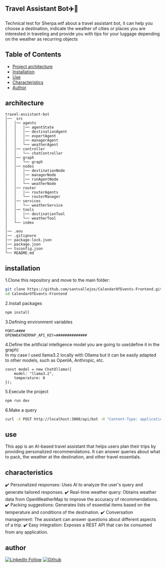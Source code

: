## Travel Assistant Bot✈️🤖

Technical test for Sherpa.wtf about a travel assistant bot, it can help you choose a destination, indicate the weather of cities or places you are interested in traveling and provide you with tips for your luggage depending on the weather as recurring objects

## Table of Contents
- [Project architecture](#architecture)
- [Installation](#installation)
- [Use](#use)
- [Characteristics](#characteristics)
- [Author](#author)

## architecture

    travel-assistant-bot
    │──  src
    │   │── agents
    │   │   │── agentState
    │   │   │── destinationAgent
    │   │   │── expertAgent
    │   │   │── managerAgent
    │   │   └── weatherAgent
    │   │── controller
    │   │   └── chatController
    │   │── graph
    │   │   └── graph
    │   │── nodes
    │   │   │── destinationNode
    │   │   │── managerNode
    │   │   │── runAgentNode
    │   │   └── weatherNode
    │   │── router
    │   │   │── routerAgents
    │   │   └── routerManager
    │   │── services
    │   │   └── weatherService
    │   │── tools
    │   │   │── destinationTool
    │   │   └── weatherTool
    │   └── index
    │
    │── .env
    │── .gitignore
    │── package-lock.json
    │── package.json
    │── tsconfig.json
    └── README.md

## installation

1.Clone this repository and move to the main folder:

```bash
git clone https://github.com/santvallejos/CalendarOfEvents-Frontend.git
cd CalendarOfEvents-Frontend
```

2.Install packages

```bash
npm install
```

3.Defining environment variables

    PORT=####
    OPENWEATHERMAP_API_KEY=##############

4.Define the artificial intelligence model you are going to use(define it in the graph) <br>
In my case I used llama3.2 locally with Ollama but it can be easily adapted to other models, such as OpenIA, Anthropic, etc.

    const model = new ChatOllama({
        model: "llama3.2",
        temperature: 0
    });

5.Execute the project

```bash
npm run dev
```

6.Make a query

```bash
curl -X POST http://localhost:3000/api/bot -H "Content-Type: application/json" -d '{"message": ""Hi, I want to go on a trip. I like places with beaches. I need you to recommend a destination to travel to.""}'
```

## use

This app is an AI-based travel assistant that helps users plan their trips by providing personalized recommendations. It can answer queries about what to pack, the weather at the destination, and other travel essentials.

## characteristics

✔️ Personalized responses: Uses AI to analyze the user's query and generate tailored responses.
✔️ Real-time weather query: Obtains weather data from OpenWeatherMap to improve the accuracy of recommendations.
✔️ Packing suggestions: Generates lists of essential items based on the temperature and conditions of the destination.
✔️ Conversation management: The assistant can answer questions about different aspects of a trip.
✔️ Easy integration: Exposes a REST API that can be consumed from any application.

## author

[![LinkedIn Follow](https://img.icons8.com/?size=50&id=447&format=png&color=000000)](https://www.linkedin.com/in/santiago-vallejos-97a933236/)
[![Github](https://img.icons8.com/?size=50&id=62856&format=png&color=000000)](https://github.com/santvallejos)
